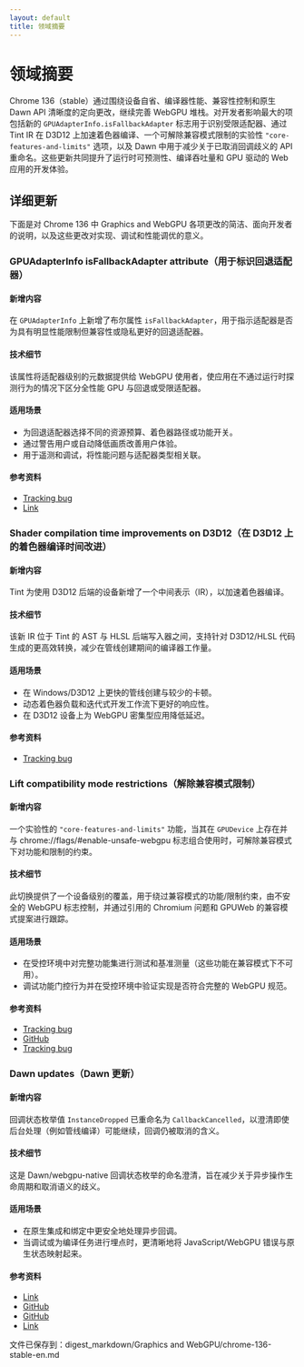```yaml
---
layout: default
title: 领域摘要
---
```


# 领域摘要

Chrome 136（stable）通过围绕设备自省、编译器性能、兼容性控制和原生 Dawn API 清晰度的定向更改，继续完善 WebGPU 堆栈。对开发者影响最大的项包括新的 `GPUAdapterInfo.isFallbackAdapter` 标志用于识别受限适配器、通过 Tint IR 在 D3D12 上加速着色器编译、一个可解除兼容模式限制的实验性 `"core-features-and-limits"` 选项，以及 Dawn 中用于减少关于已取消回调歧义的 API 重命名。这些更新共同提升了运行时可预测性、编译吞吐量和 GPU 驱动的 Web 应用的开发体验。

## 详细更新

下面是对 Chrome 136 中 Graphics and WebGPU 各项更改的简洁、面向开发者的说明，以及这些更改对实现、调试和性能调优的意义。

### GPUAdapterInfo isFallbackAdapter attribute（用于标识回退适配器）

#### 新增内容
在 `GPUAdapterInfo` 上新增了布尔属性 `isFallbackAdapter`，用于指示适配器是否为具有明显性能限制但兼容性或隐私更好的回退适配器。

#### 技术细节
该属性将适配器级别的元数据提供给 WebGPU 使用者，使应用在不通过运行时探测行为的情况下区分全性能 GPU 与回退或受限适配器。

#### 适用场景
- 为回退适配器选择不同的资源预算、着色器路径或功能开关。
- 通过警告用户或自动降低画质改善用户体验。
- 用于遥测和调试，将性能问题与适配器类型相关联。

#### 参考资料
- [Tracking bug](https://issues.chromium.org/issues/403172841)
- [Link](https://groups.google.com/a/chromium.org/g/blink-dev/c/VUkzIOWd2n0)

### Shader compilation time improvements on D3D12（在 D3D12 上的着色器编译时间改进）

#### 新增内容
Tint 为使用 D3D12 后端的设备新增了一个中间表示（IR），以加速着色器编译。

#### 技术细节
该新 IR 位于 Tint 的 AST 与 HLSL 后端写入器之间，支持针对 D3D12/HLSL 代码生成的更高效转换，减少在管线创建期间的编译器工作量。

#### 适用场景
- 在 Windows/D3D12 上更快的管线创建与较少的卡顿。
- 动态着色器负载和迭代式开发工作流下更好的响应性。
- 在 D3D12 设备上为 WebGPU 密集型应用降低延迟。

#### 参考资料
- [Tracking bug](https://issues.chromium.org/issues/42251045)

### Lift compatibility mode restrictions（解除兼容模式限制）

#### 新增内容
一个实验性的 `"core-features-and-limits"` 功能，当其在 `GPUDevice` 上存在并与 chrome://flags/#enable-unsafe-webgpu 标志组合使用时，可解除兼容模式下对功能和限制的约束。

#### 技术细节
此切换提供了一个设备级别的覆盖，用于绕过兼容模式的功能/限制约束，由不安全的 WebGPU 标志控制，并通过引用的 Chromium 问题和 GPUWeb 的兼容模式提案进行跟踪。

#### 适用场景
- 在受控环境中对完整功能集进行测试和基准测量（这些功能在兼容模式下不可用）。
- 调试功能门控行为并在受控环境中验证实现是否符合完整的 WebGPU 规范。

#### 参考资料
- [Tracking bug](https://issues.chromium.org/issues/395855517)
- [GitHub](https://github.com/gpuweb/gpuweb/blob/main/proposals/compatibility-mode.md)
- [Tracking bug](https://issues.chromium.org/issues/395855516)

### Dawn updates（Dawn 更新）

#### 新增内容
回调状态枚举值 `InstanceDropped` 已重命名为 `CallbackCancelled`，以澄清即使后台处理（例如管线编译）可能继续，回调仍被取消的含义。

#### 技术细节
这是 Dawn/webgpu-native 回调状态枚举的命名澄清，旨在减少关于异步操作生命周期和取消语义的歧义。

#### 适用场景
- 在原生集成和绑定中更安全地处理异步回调。
- 当调试或为编译任务进行埋点时，更清晰地将 JavaScript/WebGPU 错误与原生状态映射起来。

#### 参考资料
- [Link](https://webgpu-native.github.io/webgpu-headers/Asynchronous-Operations.html#CallbackStatuses)
- [GitHub](https://github.com/webgpu-native/webgpu-headers/issues/520)
- [GitHub](https://github.com/webgpu-native/webgpu-headers/issues/369)
- [Link](https://dawn.googlesource.com/dawn/+log/chromium/7049..chromium/7103?n=1000)

文件已保存到：digest_markdown/Graphics and WebGPU/chrome-136-stable-en.md
